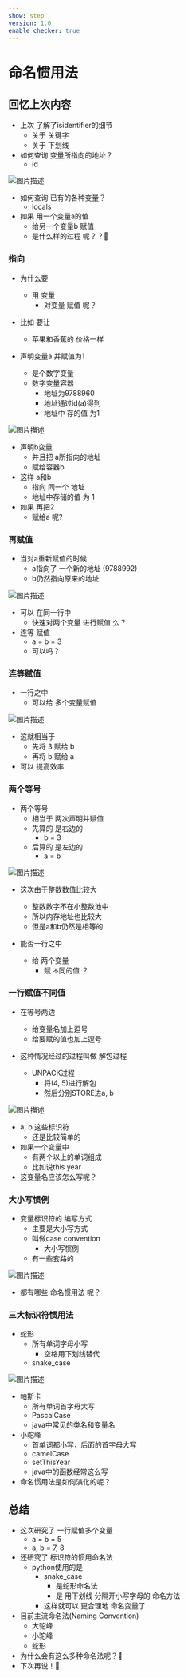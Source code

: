 ```yaml
---
show: step
version: 1.0
enable_checker: true
---
```


# 命名惯用法

## 回忆上次内容

- 上次 了解了isidentifier的细节
	- 关于 关键字
	- 关于 下划线
- 如何查询 变量所指向的地址？
	- id

![图片描述](https://doc.shiyanlou.com/courses/uid1190679-20230513-1683983110512)

- 如何查询 已有的各种变量？
  - locals
- 如果 用一个变量a的值
	- 给另一个变量b 赋值
	- 是什么样的过程 呢？？🤔

### 指向

- 为什么要
	- 用 变量 
		- 对变量 赋值 呢？
- 比如 要让 
	- 苹果和香蕉的 价格一样

- 声明变量a 并赋值为1
	- 是个数字变量
	- 数字变量容器 
		- 地址为9788960
		- 地址通过id(a)得到
		- 地址中 存的值 为1

![图片描述](https://doc.shiyanlou.com/courses/uid1190679-20220730-1659153020848)

- 声明b变量
	- 并且把 a所指向的地址
	- 赋给容器b
- 这样 a和b 
	- 指向 同一个 地址
	- 地址中存储的值 为 1
- 如果 再把2 
	- 赋给a 呢?

### 再赋值

- 当对a重新赋值的时候
	- a指向了 一个新的地址 (9788992)
	- b仍然指向原来的地址

![图片描述](https://doc.shiyanlou.com/courses/uid1190679-20220724-1658633203622)

- 可以 在同一行中
	- 快速对两个变量 进行赋值 么？
- 连等 赋值 
	- a = b = 3
	- 可以吗？

### 连等赋值

- 一行之中
	- 可以给 多个变量赋值

![图片描述](https://doc.shiyanlou.com/courses/uid1190679-20220724-1658633592267)

- 这就相当于
	- 先将 3 赋给 b
	- 再将 b 赋给 a
- 可以 提高效率

### 两个等号

- 两个等号
	- 相当于 两次声明并赋值
	- 先算的 是右边的
		- b = 3
	- 后算的 是左边的
		- a = b

![图片描述](https://doc.shiyanlou.com/courses/uid1190679-20230415-1681562807934)

- 这次由于整数数值比较大
	- 整数数字不在小整数池中
	- 所以内存地址也比较大
	- 但是a和b仍然是相等的

- 能否一行之中 
	- 给 两个变量
		- 赋 `不`同的值 ？

### 一行赋值不同值

- 在等号两边
	- 给变量名加上逗号 
	- 给要赋的值也加上逗号  

- 这种情况经过的过程叫做 解包过程
	- UNPACK过程
		- 将(4, 5)进行解包
		- 然后分别STORE进a, b

![图片描述](https://doc.shiyanlou.com/courses/uid1190679-20230513-1683983355859)

- a, b 这些标识符 
	- 还是比较简单的
- 如果一个变量中
	- 有两个以上的单词组成
	- 比如说this year
- 这变量名应该怎么写呢？

### 大小写惯例

- 变量标识符的 编写方式
	- 主要是大小写方式
	- 叫做case convention
		- 大小写惯例
	- 有一些套路的

![图片描述](https://doc.shiyanlou.com/courses/uid1190679-20220724-1658636947931)

- 都有哪些 命名惯用法 呢？

### 三大标识符惯用法

- 蛇形
	- 所有单词字母小写
		- 空格用下划线替代
	- snake_case

![图片描述](https://doc.shiyanlou.com/courses/uid1190679-20220724-1658637212273)

- 帕斯卡
	- 所有单词首字母大写
	- PascalCase
	- java中常见的类名和变量名
- 小驼峰
	- 首单词都小写，后面的首字母大写
	- camelCase
	- setThisYear
	- java中的函数经常这么写
- 命名惯用法是如何演化的呢？

## 总结

- 这次研究了 一行赋值多个变量
	- a = b = 5
	- a, b = 7, 8
- 还研究了 标识符的惯用命名法
	- python使用的是
		- snake_case 
			- 是蛇形命名法
			- 是 用下划线 分隔开小写字母的 命名方法	
		- 这样就可以 更合理地 命名变量了
- 目前主流命名法(Naming Convention)
	- 大驼峰
	- 小驼峰
	- 蛇形
- 为什么会有这么多种命名法呢？🤔
- 下次再说！👋
